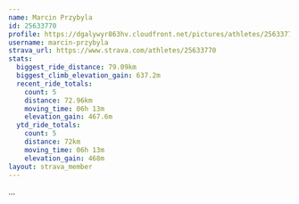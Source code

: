 ```yaml
---
name: Marcin Przybyla
id: 25633770
profile: https://dgalywyr863hv.cloudfront.net/pictures/athletes/25633770/12947173/2/large.jpg
username: marcin-przybyla
strava_url: https://www.strava.com/athletes/25633770
stats:
  biggest_ride_distance: 79.09km
  biggest_climb_elevation_gain: 637.2m
  recent_ride_totals:
    count: 5
    distance: 72.96km
    moving_time: 06h 13m
    elevation_gain: 467.6m
  ytd_ride_totals:
    count: 5
    distance: 72km
    moving_time: 06h 13m
    elevation_gain: 468m
layout: strava_member
--- 
```

...
